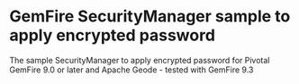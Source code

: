 # GemFire SecurityManager sample to apply encrypted password
The sample SecurityManager to apply encrypted password for Pivotal GemFire 9.0 or later and Apache Geode - tested with GemFire 9.3



